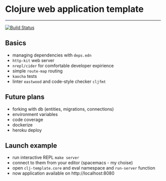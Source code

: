 # Clojure web application template
---
[![Build Status](https://travis-ci.org/Rende11/clj-template.svg?branch=master)](https://travis-ci.org/Rende11/clj-template)

## Basics
* managing dependencies with ```deps.edn```
* ```http-kit``` web server
* ```nrepl/cider``` for comfortable developer expirience
* simple ```route-map``` routing
* ```kaocha``` tests
* linter ```eastwood``` and code-style checker ```cljfmt```

## Future plans
* forking with db (entities, migrations, connections)
* environment variables
* code coverage
* dockerize
* heroku deploy

## Launch example
* run interactive REPL ```make server```
* connect to them from your editor (spacemacs - my choise)
* open ```clj-template.core``` and eval namespace and ```run-server``` function
* now application available on http://localhost:8080



